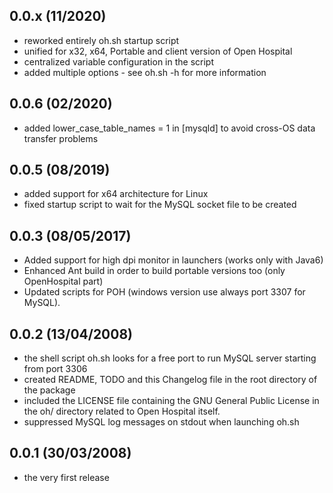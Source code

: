 0.0.x (11/2020)
--------------
- reworked entirely oh.sh startup script
- unified for x32, x64, Portable and client version of Open Hospital
- centralized variable configuration in the script
- added multiple options - see oh.sh -h for more information

0.0.6 (02/2020)
--------------
- added lower_case_table_names = 1 in [mysqld] to avoid cross-OS data transfer problems 

0.0.5 (08/2019)
--------------
- added support for x64 architecture for Linux
- fixed startup script to wait for the MySQL socket file to be created

0.0.3 (08/05/2017)
------------------
- Added support for high dpi monitor in launchers (works only with Java6)
- Enhanced Ant build in order to build portable versions too (only OpenHospital part)
- Updated scripts for POH (windows version use always port 3307 for MySQL).

0.0.2 (13/04/2008)
------------------
- the shell script oh.sh looks for a free port to run MySQL server starting from port 3306
- created README, TODO and this Changelog file in the root directory of the package
- included the LICENSE file containing the GNU General Public License in the oh/ directory related to Open Hospital itself.
- suppressed MySQL log messages on stdout when launching oh.sh

0.0.1 (30/03/2008)
------------------
- the very first release
